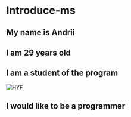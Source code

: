 # Introduce-ms

## My name is Andrii

## I am 29 years old

## I am a student of the program

![HYF](https://avatars.githubusercontent.com/u/36824945?s=200&v=4)

## I would like to be a programmer
